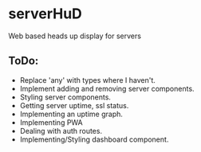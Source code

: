 # serverHuD
Web based heads up display for servers

## ToDo:

- Replace 'any' with types where I haven't.
- Implement adding and removing server components. 
- Styling server components.
- Getting server uptime, ssl status.
- Implementing an uptime graph.
- Implementing PWA
- Dealing with auth routes.
- Implementing/Styling dashboard component. 
